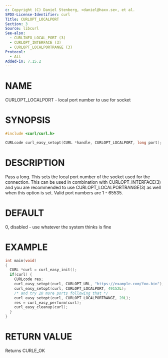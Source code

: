 ```yaml
---
c: Copyright (C) Daniel Stenberg, <daniel@haxx.se>, et al.
SPDX-License-Identifier: curl
Title: CURLOPT_LOCALPORT
Section: 3
Source: libcurl
See-also:
  - CURLINFO_LOCAL_PORT (3)
  - CURLOPT_INTERFACE (3)
  - CURLOPT_LOCALPORTRANGE (3)
Protocol:
  - All
Added-in: 7.15.2
---
```


# NAME

CURLOPT_LOCALPORT - local port number to use for socket

# SYNOPSIS

~~~c
#include <curl/curl.h>

CURLcode curl_easy_setopt(CURL *handle, CURLOPT_LOCALPORT, long port);
~~~

# DESCRIPTION

Pass a long. This sets the local port number of the socket used for the
connection. This can be used in combination with CURLOPT_INTERFACE(3)
and you are recommended to use CURLOPT_LOCALPORTRANGE(3) as well when
this option is set. Valid port numbers are 1 - 65535.

# DEFAULT

0, disabled - use whatever the system thinks is fine

# EXAMPLE

~~~c
int main(void)
{
  CURL *curl = curl_easy_init();
  if(curl) {
    CURLcode res;
    curl_easy_setopt(curl, CURLOPT_URL, "https://example.com/foo.bin");
    curl_easy_setopt(curl, CURLOPT_LOCALPORT, 49152L);
    /* and try 20 more ports following that */
    curl_easy_setopt(curl, CURLOPT_LOCALPORTRANGE, 20L);
    res = curl_easy_perform(curl);
    curl_easy_cleanup(curl);
  }
}
~~~

# RETURN VALUE

Returns CURLE_OK
